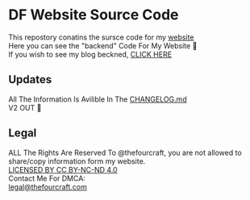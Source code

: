 # DF Website Source Code
This repostory conatins the sursce code for my [website](https://www.thefourcraft.com)\
Here you can see the "backend" Code For My Website 🙂\
If you wish to see my blog beckned, [CLICK HERE](https://github.com/theforucraft/DF-Blog)
## Updates
All The Information Is Avilible In The [CHANGELOG.md](CHANGELOG.md)\
V2 OUT 🎉

## Legal
ALL The Rights Are Reserved To @thefourcraft, you are not allowed to share/copy information form my website.\
[LICENSED BY CC BY-NC-ND 4.0](LICENSE.md)\
Contact Me For DMCA:\
legal@thefourcraft.com
